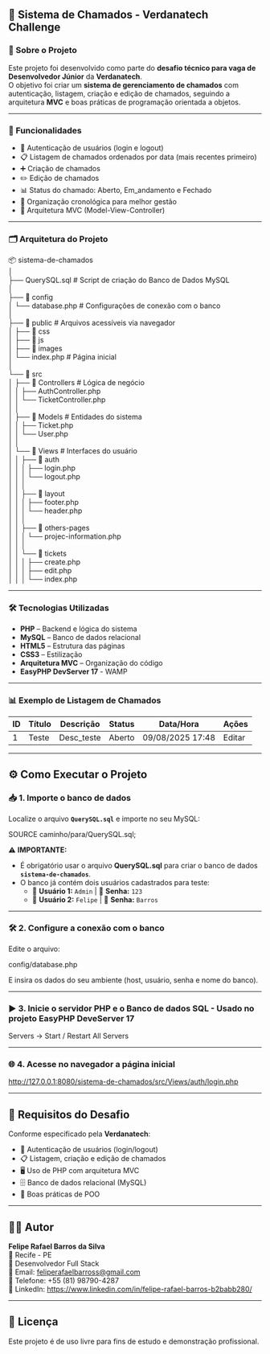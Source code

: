 ## 📌 Sistema de Chamados - Verdanatech Challenge

### 📖 Sobre o Projeto
Este projeto foi desenvolvido como parte do **desafio técnico para vaga de Desenvolvedor Júnior** da **Verdanatech**.  
O objetivo foi criar um **sistema de gerenciamento de chamados** com autenticação, listagem, criação e edição de chamados, seguindo a arquitetura **MVC** e boas práticas de programação orientada a objetos.

---

### 🚀 Funcionalidades
- 🔑 Autenticação de usuários (login e logout)
- 📋 Listagem de chamados ordenados por data (mais recentes primeiro)
- ➕ Criação de chamados
- ✏️ Edição de chamados
- 📊 Status do chamado: Aberto, Em_andamento e Fechado
- 📅 Organização cronológica para melhor gestão
- 📂 Arquitetura MVC (Model-View-Controller)

---

### 🗂 Arquitetura do Projeto
📦 sistema-de-chamados  
│  
├── QuerySQL.sql                 # Script de criação do Banco de Dados MySQL  
│  
├── 📂 config  
│   └── database.php              # Configurações de conexão com o banco  
│  
├── 📂 public                     # Arquivos acessíveis via navegador  
│   ├── 📂 css  
│   ├── 📂 js  
│   ├── 📂 images  
│   └── index.php                 # Página inicial  
│  
└── 📂 src  
│   ├── 📂 Controllers            # Lógica de negócio  
│   │   ├── AuthController.php  
│   │   └── TicketController.php  
│   │  
│   ├── 📂 Models                 # Entidades do sistema  
│   │   ├── Ticket.php  
│   │   └── User.php  
│   │  
│   └── 📂 Views                  # Interfaces do usuário  
│   │   ├── 📂 auth  
│   │   │   ├── login.php  
│   │   │   └── logout.php  
│   │   │  
│   │   ├── 📂 layout  
│   │   │   ├── footer.php  
│   │   │   └── header.php  
│   │   │  
│   │   ├── 📂 others-pages  
│   │   │   └── projec-information.php  
│   │   │  
│   │   └── 📂 tickets  
│   │   │   ├── create.php  
│   │   │   ├── edit.php  
│   │   │   └── index.php  

---

### 🛠 Tecnologias Utilizadas
- **PHP** – Backend e lógica do sistema
- **MySQL** – Banco de dados relacional
- **HTML5** – Estrutura das páginas
- **CSS3** – Estilização
- **Arquitetura MVC** – Organização do código
- **EasyPHP DevServer 17** - WAMP

---

### 📊 Exemplo de Listagem de Chamados
| ID  | Título   | Descrição    | Status     | Data/Hora          | Ações   |
| --- | -------- | ------------ | ---------- | ------------------ | ------- |
| 1   | Teste    | Desc_teste   | Aberto     | 09/08/2025 17:48   | Editar  |

---

## ⚙️ Como Executar o Projeto

### 📥 1. Importe o banco de dados
Localize o arquivo **`QuerySQL.sql`** e importe no seu MySQL:

SOURCE caminho/para/QuerySQL.sql;

⚠ **IMPORTANTE:**  
- É obrigatório usar o arquivo **QuerySQL.sql** para criar o banco de dados **`sistema-de-chamados`**.  
- O banco já contém dois usuários cadastrados para teste:  
  - 👤 **Usuário 1:** `Admin` | 🔑 **Senha:** `123`  
  - 👤 **Usuário 2:** `Felipe` | 🔑 **Senha:** `Barros`  

---

### 🛠 2. Configure a conexão com o banco
Edite o arquivo:

config/database.php

E insira os dados do seu ambiente (host, usuário, senha e nome do banco).

---

### ▶️ 3. Inicie o servidor PHP e o Banco de dados SQL - Usado no projeto EasyPHP DeveServer 17
Servers -> Start / Restart All Servers

---

### 🌐 4. Acesse no navegador a página inicial
http://127.0.0.1:8080/sistema-de-chamados/src/Views/auth/login.php

---

## 📌 Requisitos do Desafio
Conforme especificado pela **Verdanatech**:
- 🔑 Autenticação de usuários (login/logout)
- 📋 Listagem, criação e edição de chamados
- 🖥 Uso de PHP com arquitetura MVC
- 🗄 Banco de dados relacional (MySQL)
- 📐 Boas práticas de POO

---

## 👨‍💻 Autor
**Felipe Rafael Barros da Silva**  
📍 Recife - PE  
💼 Desenvolvedor Full Stack  
📧 Email: feliperafaelbarross@gmail.com  
📱 Telefone: +55 (81) 98790-4287  
🔗 LinkedIn: https://www.linkedin.com/in/felipe-rafael-barros-b2babb280/  

---

## 📜 Licença
Este projeto é de uso livre para fins de estudo e demonstração profissional.
